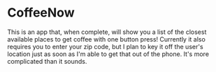 # CoffeeNow
This is an app that, when complete, will show you a list of the closest available places to get coffee with one button press! Currently it also requires you to enter your zip code, but I plan to key it off the user's location just as soon as I'm able to get that out of the phone. It's more complicated than it sounds.

